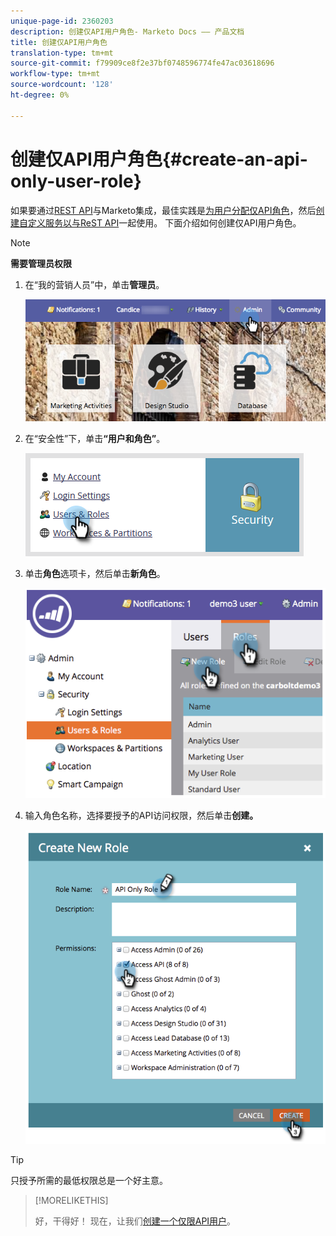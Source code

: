 ```yaml
---
unique-page-id: 2360203
description: 创建仅API用户角色- Marketo Docs —— 产品文档
title: 创建仅API用户角色
translation-type: tm+mt
source-git-commit: f79909ce8f2e37bf0748596774fe47ac03618696
workflow-type: tm+mt
source-wordcount: '128'
ht-degree: 0%

---
```



# 创建仅API用户角色{#create-an-api-only-user-role}

如果要通过[REST API](https://developers.marketo.com/documentation/rest/)与Marketo集成，最佳实践是[为用户分配仅API角色](/help/marketo/product-docs/administration/users-and-roles/create-an-api-only-user.md)，然后[创建自定义服务以与ReST API](/help/marketo/product-docs/administration/additional-integrations/create-a-custom-service-for-use-with-rest-api.md)一起使用。 下面介绍如何创建仅API用户角色。

>[!NOTE]
>
>**需要管理员权限**

1. 在“我的营销人员”中，单击&#x200B;**管理员**。

   ![](assets/adminhand-1.png)

1. 在“安全性”下，单击&#x200B;**“用户和角色”**。

   ![](assets/two.png)

1. 单击&#x200B;**角色**&#x200B;选项卡，然后单击&#x200B;**新角色**。

   ![](assets/image2014-9-16-13-3a47-3a12.png)

1. 输入角色名称，选择要授予的API访问权限，然后单击&#x200B;**创建。**

   ![](assets/image2014-9-16-13-3a47-3a36.png)

>[!TIP]
>
>只授予所需的最低权限总是一个好主意。

>[!MORELIKETHIS]
>
>好，干得好！ 现在，让我们[创建一个仅限API用户](/help/marketo/product-docs/administration/users-and-roles/create-an-api-only-user-role.md)。
